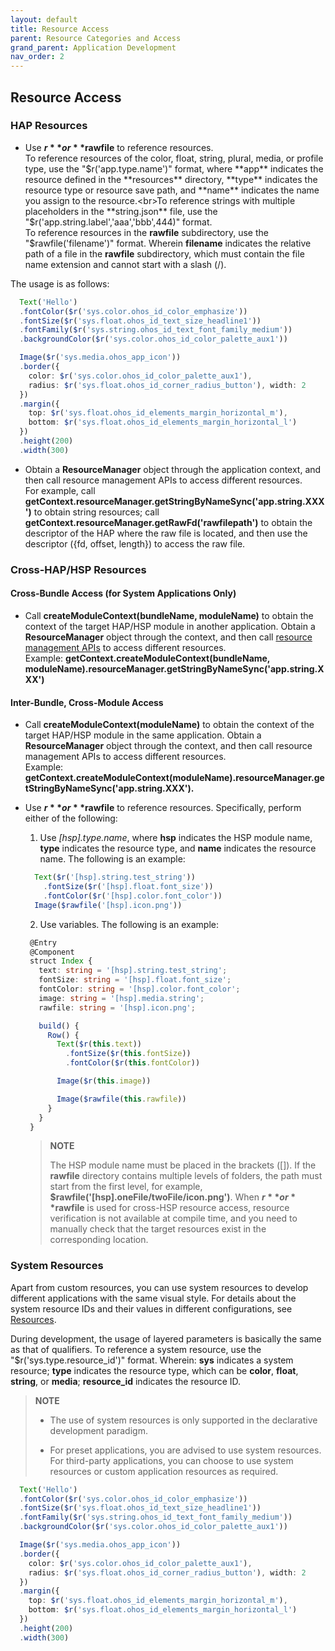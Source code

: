 ```yaml
---
layout: default
title: Resource Access
parent: Resource Categories and Access
grand_parent: Application Development
nav_order: 2
---
```



## Resource Access

### HAP Resources

 - Use **$r** or **$rawfile** to reference resources.<br>To reference resources of the color, float, string, plural, media, or profile type, use the "$r('app.type.name')" format, where **app** indicates the resource defined in the **resources** directory, **type** indicates the resource type or resource save path, and **name** indicates the name you assign to the resource.<br>To reference strings with multiple placeholders in the **string.json** file, use the "$r('app.string.label','aaa','bbb',444)" format.<br>To reference resources in the **rawfile** subdirectory, use the "$rawfile('filename')" format. Wherein **filename** indicates the relative path of a file in the **rawfile** subdirectory, which must contain the file name extension and cannot start with a slash (/).

The usage is as follows:

  ```typescript
    Text('Hello')
    .fontColor($r('sys.color.ohos_id_color_emphasize'))
    .fontSize($r('sys.float.ohos_id_text_size_headline1'))
    .fontFamily($r('sys.string.ohos_id_text_font_family_medium'))
    .backgroundColor($r('sys.color.ohos_id_color_palette_aux1'))

    Image($r('sys.media.ohos_app_icon'))
    .border({
      color: $r('sys.color.ohos_id_color_palette_aux1'),
      radius: $r('sys.float.ohos_id_corner_radius_button'), width: 2
    })
    .margin({
      top: $r('sys.float.ohos_id_elements_margin_horizontal_m'),
      bottom: $r('sys.float.ohos_id_elements_margin_horizontal_l')
    })
    .height(200)
    .width(300)
  ```

- Obtain a **ResourceManager** object through the application context, and then call resource management APIs to access different resources.<br>For example, call **getContext.resourceManager.getStringByNameSync('app.string.XXX')** to obtain string resources; call **getContext.resourceManager.getRawFd('rawfilepath')** to obtain the descriptor of the HAP where the raw file is located, and then use the descriptor ({fd, offset, length}) to access the raw file.

### Cross-HAP/HSP Resources

#### Cross-Bundle Access (for System Applications Only)

- Call **createModuleContext(bundleName, moduleName)** to obtain the context of the target HAP/HSP module in another application. Obtain a **ResourceManager** object through the context, and then call [resource management APIs](../reference/apis-localization-kit/js-apis-resource-manager.md) to access different resources.<br>Example: **getContext.createModuleContext(bundleName, moduleName).resourceManager.getStringByNameSync('app.string.XXX')**

#### Inter-Bundle, Cross-Module Access

- Call **createModuleContext(moduleName)** to obtain the context of the target HAP/HSP module in the same application. Obtain a **ResourceManager** object through the context, and then call resource management APIs to access different resources.<br>Example: **getContext.createModuleContext(moduleName).resourceManager.getStringByNameSync('app.string.XXX').**

- Use **$r** or **$rawfile** to reference resources. Specifically, perform either of the following:

  1. Use *[hsp].type.name*, where **hsp** indicates the HSP module name, **type** indicates the resource type, and **name** indicates the resource name. The following is an example:
  
    ```ts
      Text($r('[hsp].string.test_string'))
        .fontSize($r('[hsp].float.font_size'))
        .fontColor($r('[hsp].color.font_color'))  
      Image($rawfile('[hsp].icon.png'))
    ```
  2. Use variables. The following is an example:

   ```ts
    @Entry
    @Component
    struct Index {
      text: string = '[hsp].string.test_string';
      fontSize: string = '[hsp].float.font_size';
      fontColor: string = '[hsp].color.font_color';
      image: string = '[hsp].media.string';
      rawfile: string = '[hsp].icon.png';
  
      build() {
        Row() {
          Text($r(this.text))
            .fontSize($r(this.fontSize))
            .fontColor($r(this.fontColor))
  
          Image($r(this.image))
  
          Image($rawfile(this.rawfile))
        }
      }
    }
   ```
  > **NOTE**
  >
  > The HSP module name must be placed in the brackets ([]). If the **rawfile** directory contains multiple levels of folders, the path must start from the first level, for example, **\$rawfile('[hsp].oneFile/twoFile/icon.png')**. When **$r** or **$rawfile** is used for cross-HSP resource access, resource verification is not available at compile time, and you need to manually check that the target resources exist in the corresponding location.

### System Resources

Apart from custom resources, you can use system resources to develop different applications with the same visual style. For details about the system resource IDs and their values in different configurations, see [Resources](../../design/ux-design/design-resources.md).

During development, the usage of layered parameters is basically the same as that of qualifiers. To reference a system resource, use the "$r('sys.type.resource_id')" format. Wherein: **sys** indicates a system resource; **type** indicates the resource type, which can be **color**, **float**, **string**, or **media**; **resource_id** indicates the resource ID.

> **NOTE**
>
> - The use of system resources is only supported in the declarative development paradigm.
>
> - For preset applications, you are advised to use system resources. For third-party applications, you can choose to use system resources or custom application resources as required.

  ```ts
    Text('Hello')
    .fontColor($r('sys.color.ohos_id_color_emphasize'))
    .fontSize($r('sys.float.ohos_id_text_size_headline1'))
    .fontFamily($r('sys.string.ohos_id_text_font_family_medium'))
    .backgroundColor($r('sys.color.ohos_id_color_palette_aux1'))

    Image($r('sys.media.ohos_app_icon'))
    .border({
      color: $r('sys.color.ohos_id_color_palette_aux1'),
      radius: $r('sys.float.ohos_id_corner_radius_button'), width: 2
    })
    .margin({
      top: $r('sys.float.ohos_id_elements_margin_horizontal_m'),
      bottom: $r('sys.float.ohos_id_elements_margin_horizontal_l')
    })
    .height(200)
    .width(300)
  ```